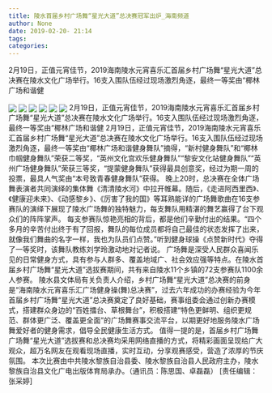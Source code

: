 ```yaml
---
title: 陵水首届乡村广场舞“星光大道”总决赛冠军出炉_海南频道
author: None
date: 2019-02-20- 21:14
tags: 
categories: 
---
```

2月19日，正值元宵佳节，2019海南陵水元宵喜乐汇首届乡村广场舞“星光大道”总决赛在陵水文化广场举行。16支入围队伍经过现场激烈角逐，最终一等奖由“椰林广场和谐健
<!-- more -->
                
<img align="center" border="0" src="http://p0.ifengimg.com/cmpp/2019/02/20/21/fb18e09c-1f94-436b-b153-13d42ec533e9_size116_w550_h345.jpg" />
                
<img align="center" border="0" src="http://p3.ifengimg.com/cmpp/2019/02/20/21/f0d70de7-32c2-42c9-8051-548be0e62d6a_size136_w550_h393.jpg" />
                
<img align="center" border="0" src="http://p3.ifengimg.com/cmpp/2019/02/20/21/1cc51b64-4b41-438d-a068-b7c8e6230e5e_size137_w550_h356.jpg" />
            
<img align="center" border="0" src="http://p3.ifengimg.com/cmpp/2019/02/20/21/12553809-e230-4fc5-98e1-227bf6e45308_size104_w550_h371.jpg" />
<img align="center" border="0" src="http://p0.ifengimg.com/cmpp/2019/02/20/21/cb61a441-8e91-4e84-8d92-4542a39cfe98_size123_w550_h324.jpg" />
<img align="center" border="0" src="http://p2.ifengimg.com/a/2016/0810/204c433878d5cf9size1_w16_h16.png" />
2月19日，正值元宵佳节，2019海南陵水元宵喜乐汇首届乡村广场舞“星光大道”总决赛在陵水文化广场举行。16支入围队伍经过现场激烈角逐，最终一等奖由“椰林广场和谐健
2月19日，正值元宵佳节，2019海南陵水元宵喜乐汇首届乡村广场舞“星光大道”总决赛在陵水文化广场举行。16支入围队伍经过现场激烈角逐，最终一等奖由“椰林广场和谐健身舞队”摘得，“新村健身舞队”和“椰林巾帼健身舞队”荣获二等奖，“英州文化宫欢乐健身舞队”“黎安文化站健身舞队”“英州广场健身舞队”荣获三等奖，“提蒙健身舞队”获得最具创意奖，经过为期一周的投票，最具人气奖由“本号致青春健身舞队”获得。
晚上20时，总决赛在全体广场舞表演者共同演绎的集体舞《清清陵水河》中拉开帷幕。随后，《走进阿西里西》、《健康迎未来》、《动感黎乡》、《厉害了我的国》等耳熟能详的广场舞歌曲在16支参赛队的演绎下展现了陵水广场舞的独特魅力，每支舞队用精湛的舞艺赢得了台下观众们的阵阵掌声。
每支参赛队惊艳亮相的背后，都是他们辛勤付出的结果。“四个多月的辛苦付出终于有了回报，舞队的每位成员都将自己最佳的状态发挥了出来，就像我们舞曲的名字一样，我也为队员们点赞。”听到健身球操《点赞新时代》夺得了一等奖时，该舞队教练刘学玲激动地对记者说。
广场舞是深受人民群众喜闻乐见的日常健身方式，具有参与人群多、覆盖地域广、社会效应强等特点。在陵水首届乡村广场舞“星光大道”选拔赛期间，共有来自陵水11个乡镇的72支参赛队1100余人参赛。
陵水县文体局有关负责人介绍，乡村广场舞“星光大道”总决赛的前身是“海南陵水元宵喜乐汇广场健身操(舞)总决赛”，过去六年成功的办赛经验为今年首届乡村广场舞“星光大道”总决赛奠定了良好基础，赛事组委会通过创新办赛模式，搭建群众身边的“百姓擂台、草根舞台”，积极搭建“特色更鲜明、组织更规范、群体更广泛、覆盖更全面”的广场舞赛事交流平台，以期更好地服务陵水广场舞爱好者的健身需求，倡导全民健康生活方式。
值得一提的是，首届乡村广场舞广场舞“星光大道”选拔赛和总决赛均采用网络直播的方式，将精彩画面呈现给广大观众，超万名网友在观看现场直播，实时互动，分享观赛感受，营造了浓厚的节庆氛围。
本次比赛由中共陵水黎族自治县委、陵水黎族自治县人民政府主办，陵水黎族自治县文化广电出版体育局承办。（通讯员：陈思国、卓磊磊）
[责任编辑：张采婷]
            
